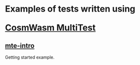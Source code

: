 # Examples of tests written using<p>[CosmWasm MultiTest](https://crates.io/crates/cw-multi-test)</p>

## [mte-intro](./mte-intro)

Getting started example.
